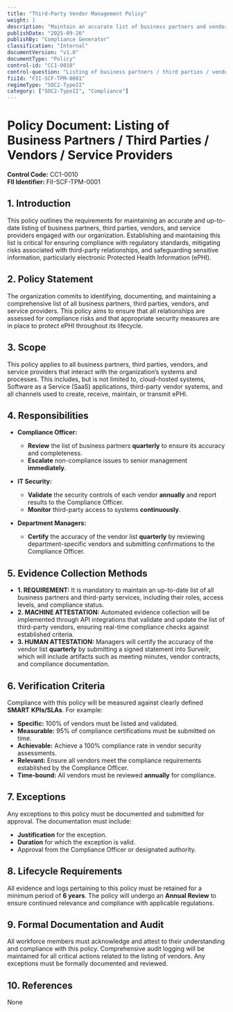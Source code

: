 ```yaml
---
title: "Third-Party Vendor Management Policy"
weight: 1
description: "Maintain an accurate list of business partners and vendors to ensure compliance and protect sensitive information."
publishDate: "2025-09-26"
publishBy: "Compliance Generator"
classification: "Internal"
documentVersion: "v1.0"
documentType: "Policy"
control-id: "CC1-0010"
control-question: "Listing of business partners / third parties / vendors / service providers"
fiiId: "FII-SCF-TPM-0001"
regimeType: "SOC2-TypeII"
category: ["SOC2-TypeII", "Compliance"]
---
```


# Policy Document: Listing of Business Partners / Third Parties / Vendors / Service Providers  
**Control Code:** CC1-0010  
**FII Identifier:** FII-SCF-TPM-0001  

## 1. Introduction  
This policy outlines the requirements for maintaining an accurate and up-to-date listing of business partners, third parties, vendors, and service providers engaged with our organization. Establishing and maintaining this list is critical for ensuring compliance with regulatory standards, mitigating risks associated with third-party relationships, and safeguarding sensitive information, particularly electronic Protected Health Information (ePHI).

## 2. Policy Statement  
The organization commits to identifying, documenting, and maintaining a comprehensive list of all business partners, third parties, vendors, and service providers. This policy aims to ensure that all relationships are assessed for compliance risks and that appropriate security measures are in place to protect ePHI throughout its lifecycle.

## 3. Scope  
This policy applies to all business partners, third parties, vendors, and service providers that interact with the organization’s systems and processes. This includes, but is not limited to, cloud-hosted systems, Software as a Service (SaaS) applications, third-party vendor systems, and all channels used to create, receive, maintain, or transmit ePHI.

## 4. Responsibilities  
- **Compliance Officer:**  
  - **Review** the list of business partners **quarterly** to ensure its accuracy and completeness.  
  - **Escalate** non-compliance issues to senior management **immediately**.

- **IT Security:**  
  - **Validate** the security controls of each vendor **annually** and report results to the Compliance Officer.  
  - **Monitor** third-party access to systems **continuously**.

- **Department Managers:**  
  - **Certify** the accuracy of the vendor list **quarterly** by reviewing department-specific vendors and submitting confirmations to the Compliance Officer.  

## 5. Evidence Collection Methods  
- **1. REQUIREMENT:** It is mandatory to maintain an up-to-date list of all business partners and third-party services, including their roles, access levels, and compliance status.  
- **2. MACHINE ATTESTATION:** Automated evidence collection will be implemented through API integrations that validate and update the list of third-party vendors, ensuring real-time compliance checks against established criteria.  
- **3. HUMAN ATTESTATION:** Managers will certify the accuracy of the vendor list **quarterly** by submitting a signed statement into Surveilr, which will include artifacts such as meeting minutes, vendor contracts, and compliance documentation.

## 6. Verification Criteria  
Compliance with this policy will be measured against clearly defined **SMART** **KPIs/SLAs**. For example:  
- **Specific:** 100% of vendors must be listed and validated.  
- **Measurable:** 95% of compliance certifications must be submitted on time.  
- **Achievable:** Achieve a 100% compliance rate in vendor security assessments.  
- **Relevant:** Ensure all vendors meet the compliance requirements established by the Compliance Officer.  
- **Time-bound:** All vendors must be reviewed **annually** for compliance.

## 7. Exceptions  
Any exceptions to this policy must be documented and submitted for approval. The documentation must include:  
- **Justification** for the exception.  
- **Duration** for which the exception is valid.  
- Approval from the Compliance Officer or designated authority.

## 8. Lifecycle Requirements  
All evidence and logs pertaining to this policy must be retained for a minimum period of **6 years**. The policy will undergo an **Annual Review** to ensure continued relevance and compliance with applicable regulations.

## 9. Formal Documentation and Audit  
All workforce members must acknowledge and attest to their understanding and compliance with this policy. Comprehensive audit logging will be maintained for all critical actions related to the listing of vendors. Any exceptions must be formally documented and reviewed.

## 10. References  
None